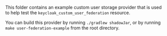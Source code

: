 This folder contains an example custom user storage provider that is used to help test the `keycloak_custom_user_federation` resource.

You can build this provider by running `./gradlew shadowJar`, or by running `make user-federation-example` from the root directory.
